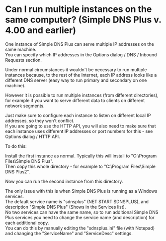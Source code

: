 ﻿---
category: 11
frontpage: false
comments: true
vgroup: 1
vname: Simple DNS Plus v. 4.00 and earlier
vsort: 2
created-utc: 2019-01-01
modified-utc: 2019-01-01
---
# Can I run multiple instances on the same computer? (Simple DNS Plus v. 4.00 and earlier)

One instance of Simple DNS Plus can serve multiple IP addresses on the same machine.  
You can specify which IP addresses in the Options dialog / DNS / Inbound Requests section.

Under normal circumstances it wouldn't be necessary to run multiple instances because, to the rest of the Internet, each IP address looks like a different DNS server (easy way to run primary and secondary on one machine).

However it is possible to run multiple instances (from different directories), for example if you want to serve different data to clients on different network segments.

Just make sure to configure each instance to listen on different local IP addresses, so they won't conflict.  
If you are going to use the HTTP API, you will also need to make sure that each instance uses different IP addresses or port numbers for this - see Options dialog / HTTP API.

To do this:

Install the first instance as normal. Typically this will install to "C:\Program Files\Simple DNS Plus".  
Then copy this whole directory - for example to "C:\Program Files\Simple DNS Plus2".

Now you can run the second instance from this directory.

The only issue with this is when Simple DNS Plus is running as a Windows services.  
The default service name is "sdnsplus" (NET START SDNSPLUS), and description "Simple DNS Plus" (Shows in the Services list).  
No two services can have the same name, so to run additional Simple DNS Plus services you need to change the service name (and description) for each additional copy.  
You can do this by manually editing the "sdnsplus.ini" file (with Notepad) and changing the "ServiceName" and "ServiceDesc" settings.